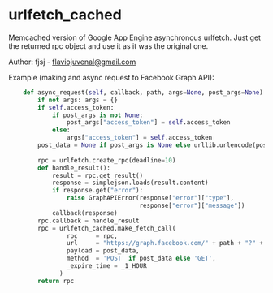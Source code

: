 # urlfetch_cached

Memcached version of Google App Engine asynchronous urlfetch.
Just get the returned rpc object and use it as it was the original one.

Author: fjsj - flaviojuvenal@gmail.com

Example (making and async request to Facebook Graph API):
```python
    def async_request(self, callback, path, args=None, post_args=None):
        if not args: args = {}
        if self.access_token:
            if post_args is not None:
                post_args["access_token"] = self.access_token
            else:
                args["access_token"] = self.access_token
        post_data = None if post_args is None else urllib.urlencode(post_args)
        
        rpc = urlfetch.create_rpc(deadline=10)
        def handle_result():
            result = rpc.get_result()
            response = simplejson.loads(result.content)
            if response.get("error"):
                raise GraphAPIError(response["error"]["type"],
                                    response["error"]["message"])
            callback(response)
        rpc.callback = handle_result
        rpc = urlfetch_cached.make_fetch_call(
                rpc     = rpc,
                url     = "https://graph.facebook.com/" + path + "?" + urllib.urlencode(args),
                payload = post_data,
                method  = 'POST' if post_data else 'GET',
                _expire_time = _1_HOUR
              )
        return rpc
```
